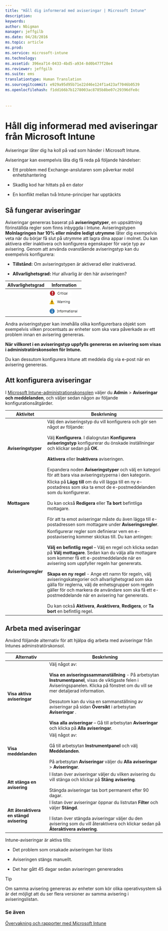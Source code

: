 ```yaml
---
title: "Håll dig informerad med aviseringar | Microsoft Intune"
description: 
keywords: 
author: Nbigman
manager: jeffgilb
ms.date: 04/28/2016
ms.topic: article
ms.prod: 
ms.service: microsoft-intune
ms.technology: 
ms.assetid: 396ea714-0433-4bd5-a934-8d0b477f28e4
ms.reviewer: jeffgilb
ms.suite: ems
translationtype: Human Translation
ms.sourcegitcommit: e929a95d95b71e22d46e124f1a423af7046b0539
ms.openlocfilehash: f1dd166b7b1278003ac8785b8be07c29396dfe8c


---
```


# Håll dig informerad med aviseringar från Microsoft Intune
Aviseringar låter dig ha koll på vad som händer i Microsoft Intune.

Aviseringar kan exempelvis låta dig få reda på följande händelser:

-   Ett problem med Exchange-anslutaren som påverkar mobil enhetshantering

-   Skadlig kod har hittats på en dator

-   En konflikt mellan två Intune-principer har upptäckts


## Så fungerar aviseringar
Aviseringar genereras baserat på **aviseringstyper**, en uppsättning förinställda regler som finns inbyggda i Intune. Aviseringstypen **Molnlagringen har 10% eller mindre ledigt utrymme** låter dig exempelvis veta när du börjar få slut på utrymme att lagra dina appar i molnet. Du kan aktivera eller inaktivera och konfigurera egenskaper för varje typ av avisering. Genom att använda ovanstående aviseringstyp kan du exempelvis konfigurera:

-   **Tillstånd:** Om aviseringstypen är aktiverad eller inaktiverad.

-   **Allvarlighetsgrad:** Hur allvarlig är den här aviseringen?


|Allvarlighetsgrad|Information|
|--------|-------|
    |![Kritisk varning](../media/Critical-Alert.jpg)|Anger ett allvarligt problem som du bör undersöka så fort som möjligt, exempelvis om skadlig kod har upptäckts på en dator.|
    |![Varning](../media/Warning-Alert.jpg)|Anger ett problem som inte är allvarligt än, men som kan bli allvarligt om du inte tar tag i det. Ett exempel är säkerhetsuppdateringar som väntar på att installeras.|
    |![Informationsavisering](../media/Informational-Alert.jpg)|Visar information som inte är driftskritisk, exempelvis att en ny version av Exchange-anslutaren finns tillgänglig.|

Andra aviseringstyper kan innehålla olika konfigurerbara objekt som exempelvis vilken procentsats av enheter som ska vara påverkade av ett problem innan en avisering genereras.

**När villkoret i en aviseringstyp uppfylls genereras en avisering som visas i administratörskonsolen för Intune.**

Du kan dessutom konfigurera Intune att meddela dig via e-post när en avisering genereras.

## Att konfigurera aviseringar
I [Microsoft Intune-administrationskonsolen](https://manage.microsoft.com) väljer du **Admin** &gt; **Aviseringar och meddelanden**, och väljer sedan någon av följande konfigurationsåtgärder.

|Aktivitet|Beskrivning|
|--------|---------------|
|**Aviseringstyper**|Välj den aviseringstyp du vill konfigurera och gör sen något av följande:<br /><br />Välj **Konfigurera**. I dialogrutan **Konfigurera aviseringstyp** konfigurerar du önskade inställningar och klickar sedan på **OK**.<br /><br />**Aktivera** eller **Inaktivera** aviseringen.<br /><br />Expandera noden **Aviseringstyper** och välj en kategori för att bara visa aviseringstyperna i den kategorin.|
|**Mottagare**|Klicka på **Lägg till** om du vill lägga till en ny e-postadress som ska ta emot de e-postmeddelanden som du konfigurerar.<br /><br />Du kan också **Redigera** eller **Ta bort** befintliga mottagare.<br /><br />För att ta emot aviseringar måste du även lägga till e-postadressen som mottagare under **Aviseringsregler**.|
|**Aviseringsregler**|Konfigurerar regler som definierar vem en e-postavisering kommer skickas till. Du kan antingen:<br /><br />**Välj en befintlig regel** – Välj en regel och klicka sedan på **Välj mottagare**. Sedan kan du välja alla mottagare som kommer få ett e-postmeddelande när en avisering som uppfyller regeln har genererats.<br /><br />**Skapa en ny regel** - Ange ett namn för regeln, välj aviseringskategorier och allvarlighetsgrad som ska gälla för reglerna, välj de enhetsgrupper som regeln gäller för och markera de användare som ska få ett e-postmeddelande när en avisering har genererats.<br /><br />Du kan också **Aktivera**, **Avaktivera**, **Redigera**, or **Ta bort** en befintlig regel.|

## Arbeta med aviseringar
Använd följande alternativ för att hjälpa dig arbeta med aviseringar från Intunes adminstratörskonsol.

|Alternativ|Beskrivning|
|----------|---------------|
|**Visa aktiva aviseringar**|Välj något av:<br /><br />**Visa en aviseringssammanställning** - På arbetsytan **Instrumentpanel**, visas de viktigaste felen i Aviseringspanelen. Klicka på fönstret om du vill se mer detaljerad information.<br /><br />Dessutom kan du visa en sammanställning av aviseringar på sidan **Översikt** i arbetsytan **Aviseringar** .<br /><br />**Visa alla aviseringar** – Gå till arbetsytan **Aviseringar** och klicka på **Alla aviseringar**.|
|**Visa meddelanden**|Välj något av:<br /><br />Gå till arbetsytan **Instrumentpanel** och välj **Meddelanden**.<br /><br />På arbetsytan **Aviseringar** väljer du **Alla aviseringar** &gt; **Aviseringar**.|
|**Att stänga en avisering**|I listan över aviseringar väljer du vilken avisering du vill stänga och klickar på **Stäng avisering**.<br /><br />Stängda aviseringar tas bort permanent efter 90 dagar.|
|**Att återaktivera en stängd avisering**|I listan över aviseringar öppnar du listrutan **Filter** och väljer **Stängd**.<br /><br />I listan över stängda aviseringar väljer du den avisering som du vill återaktivera och klickar sedan på **Återaktivera avisering**.|
Intune-aviseringar är aktiva tills:

-   Det problem som orsakade aviseringen har lösts

-   Aviseringen stängs manuellt.

-   Det har gått 45 dagar sedan aviseringen genererades

> [!TIP]
> Om samma avisering genereras av enheter som kör olika operativsystem så är det möjligt att du ser flera versioner av samma avisering i aviseringslistan.

### Se även
[Övervakning och rapporter med Microsoft Intune](monitoring-and-reports-with-microsoft-intune.md)



<!--HONumber=Jun16_HO4-->


